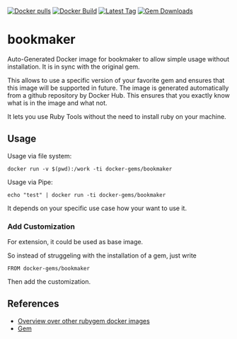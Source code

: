 [![Docker pulls](https://img.shields.io/docker/pulls/rubygem/bookmaker.svg)](https://hub.docker.com/r/rubygem/bookmaker/)
[![Docker Build](https://img.shields.io/docker/automated/rubygem/bookmaker.svg)](https://hub.docker.com/r/rubygem/bookmaker/)
[![Latest Tag](https://img.shields.io/github/tag/docker-rubygem/bookmaker.svg)](https://hub.docker.com/r/rubygem/bookmaker/)
[![Gem Downloads](https://img.shields.io/gem/dt/bookmaker.svg)](https://rubygems.org/gems/bookmaker/)
# bookmaker

Auto-Generated Docker image for bookmaker to allow simple usage without installation.
It is in sync with the original gem.

This allows to use a specific version of your favorite gem and ensures that this image will be supported in future.
The image is generated automatically from a github repository by Docker Hub.
This ensures that you exactly know what is in the image and what not.

It lets you use Ruby Tools without the need to install ruby on your machine.

## Usage

Usage via file system:

`docker run -v $(pwd):/work -ti docker-gems/bookmaker`

Usage via Pipe:

`echo "test" | docker run -ti docker-gems/bookmaker`

It depends on your specific use case how your want to use it.

### Add Customization

For extension, it could be used as base image.

So instead of struggeling with the installation of a gem, just write

`FROM docker-gems/bookmaker`

Then add the customization.

## References

 - [Overview over other rubygem docker images](https://github.com/thinkbot/docker-rubygem)
 - [Gem](https://rubygems.org/gems/bookmaker/)
